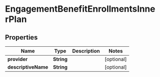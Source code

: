 

# EngagementBenefitEnrollmentsInnerPlan


## Properties

| Name | Type | Description | Notes |
|------------ | ------------- | ------------- | -------------|
|**provider** | **String** |  |  [optional] |
|**descriptiveName** | **String** |  |  [optional] |



